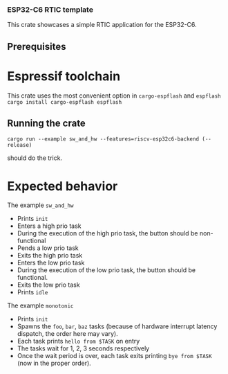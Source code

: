 ### ESP32-C6 RTIC template
This crate showcases a simple RTIC application for the ESP32-C6.

## Prerequisites

# Espressif toolchain

This crate uses the most convenient option in ``cargo-espflash`` and ``espflash``
```cargo install cargo-espflash espflash```

## Running the crate

```cargo run --example sw_and_hw --features=riscv-esp32c6-backend (--release)```

should do the trick.

# Expected behavior
The example ``sw_and_hw``
- Prints ``init``
- Enters a high prio task
- During the execution of the high prio task, the button should be non-functional
- Pends a low prio task
- Exits the high prio task
- Enters the low prio task
- During the execution of the low prio task, the button should be functional.
- Exits the low prio task
- Prints ``idle``

The example ``monotonic``
- Prints ``init``
- Spawns the ``foo``, ``bar``, ``baz`` tasks (because of hardware interrupt latency dispatch, the order here may vary).
- Each task prints ``hello from $TASK`` on entry
- The tasks wait for 1, 2, 3 seconds respectively
- Once the wait period is over, each task exits printing ``bye from $TASK`` (now in the proper order).
